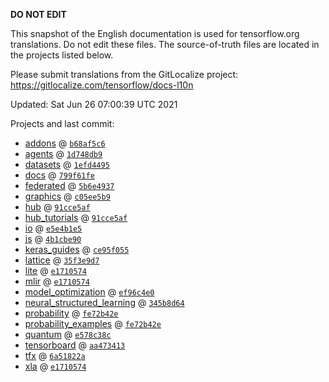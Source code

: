 __DO NOT EDIT__

This snapshot of the English documentation is used for tensorflow.org
translations. Do not edit these files. The source-of-truth files are located in
the projects listed below.

Please submit translations from the GitLocalize project: https://gitlocalize.com/tensorflow/docs-l10n

Updated: Sat Jun 26 07:00:39 UTC 2021

Projects and last commit:

- [addons](https://github.com/tensorflow/addons/tree/master/docs) @ <a href='https://github.com/tensorflow/addons/commit/b68af5c611dd06894ad282ec263a92e1681c83db'><code>b68af5c6</code></a>
- [agents](https://github.com/tensorflow/agents/tree/master/docs) @ <a href='https://github.com/tensorflow/agents/commit/1d748db9b0ff4f7a86faba00c33bd35a10a0b296'><code>1d748db9</code></a>
- [datasets](https://github.com/tensorflow/datasets/tree/master/docs) @ <a href='https://github.com/tensorflow/datasets/commit/1efd44950bb2e831420ad6f18ce9c2ed978abdcb'><code>1efd4495</code></a>
- [docs](https://github.com/tensorflow/docs/tree/master/site/en) @ <a href='https://github.com/tensorflow/docs/commit/799f61fe889ade1801ea54d569dd7ca4bca7ef36'><code>799f61fe</code></a>
- [federated](https://github.com/tensorflow/federated/tree/master/docs) @ <a href='https://github.com/tensorflow/federated/commit/5b6e4937a2ddf92856c043e21cfe341457ef156e'><code>5b6e4937</code></a>
- [graphics](https://github.com/tensorflow/graphics/tree/master/tensorflow_graphics/g3doc) @ <a href='https://github.com/tensorflow/graphics/commit/c05ee5b947bc462881968b4a109a9ba59ff8c6a8'><code>c05ee5b9</code></a>
- [hub](https://github.com/tensorflow/hub/tree/master/docs) @ <a href='https://github.com/tensorflow/hub/commit/91cce5af4ad5979b33e2e38d6d19c6036cf795cb'><code>91cce5af</code></a>
- [hub_tutorials](https://github.com/tensorflow/hub/tree/master/examples/colab) @ <a href='https://github.com/tensorflow/hub/commit/91cce5af4ad5979b33e2e38d6d19c6036cf795cb'><code>91cce5af</code></a>
- [io](https://github.com/tensorflow/io/tree/master/docs) @ <a href='https://github.com/tensorflow/io/commit/e5e4b1e515c139b3b4298cad3654159222518f9c'><code>e5e4b1e5</code></a>
- [js](https://github.com/tensorflow/tfjs-website/tree/master/docs) @ <a href='https://github.com/tensorflow/tfjs-website/commit/4b1cbe9076f03e713de2772442b86c1e2ce68171'><code>4b1cbe90</code></a>
- [keras_guides](https://github.com/tensorflow/docs/tree/snapshot-keras/site/en/guide/keras) @ <a href='https://github.com/tensorflow/docs/commit/ce95f055f483934b8468d7d8e627a2d3a64737b0'><code>ce95f055</code></a>
- [lattice](https://github.com/tensorflow/lattice/tree/master/docs) @ <a href='https://github.com/tensorflow/lattice/commit/35f3e9d7da7f90a700d7a903e1818e82965f245c'><code>35f3e9d7</code></a>
- [lite](https://github.com/tensorflow/tensorflow/tree/master/tensorflow/lite/g3doc) @ <a href='https://github.com/tensorflow/tensorflow/commit/e17105746fd6bca35cd49d448714012f3a304272'><code>e1710574</code></a>
- [mlir](https://github.com/tensorflow/tensorflow/tree/master/tensorflow/compiler/mlir/g3doc) @ <a href='https://github.com/tensorflow/tensorflow/commit/e17105746fd6bca35cd49d448714012f3a304272'><code>e1710574</code></a>
- [model_optimization](https://github.com/tensorflow/model-optimization/tree/master/tensorflow_model_optimization/g3doc) @ <a href='https://github.com/tensorflow/model-optimization/commit/ef96c4e0ccd0bf8d5ced2f1f28fa3513558f270b'><code>ef96c4e0</code></a>
- [neural_structured_learning](https://github.com/tensorflow/neural-structured-learning/tree/master/g3doc) @ <a href='https://github.com/tensorflow/neural-structured-learning/commit/345b8d644dd7745179263bf6dc9aeb8a921528f4'><code>345b8d64</code></a>
- [probability](https://github.com/tensorflow/probability/tree/master/tensorflow_probability/g3doc) @ <a href='https://github.com/tensorflow/probability/commit/fe72b42e6d6d1732fb9788779ae27bb16797c5f4'><code>fe72b42e</code></a>
- [probability_examples](https://github.com/tensorflow/probability/tree/master/tensorflow_probability/examples/jupyter_notebooks) @ <a href='https://github.com/tensorflow/probability/commit/fe72b42e6d6d1732fb9788779ae27bb16797c5f4'><code>fe72b42e</code></a>
- [quantum](https://github.com/tensorflow/quantum/tree/master/docs) @ <a href='https://github.com/tensorflow/quantum/commit/e578c38c97e89de9dd12446e52a0ed9facbf4df2'><code>e578c38c</code></a>
- [tensorboard](https://github.com/tensorflow/tensorboard/tree/master/docs) @ <a href='https://github.com/tensorflow/tensorboard/commit/aa4734139ee951964f8b4d009c08d57b034f119a'><code>aa473413</code></a>
- [tfx](https://github.com/tensorflow/tfx/tree/master/docs) @ <a href='https://github.com/tensorflow/tfx/commit/6a51822adce480943aea43a7f532a92e4ca9b846'><code>6a51822a</code></a>
- [xla](https://github.com/tensorflow/tensorflow/tree/master/tensorflow/compiler/xla/g3doc) @ <a href='https://github.com/tensorflow/tensorflow/commit/e17105746fd6bca35cd49d448714012f3a304272'><code>e1710574</code></a>


